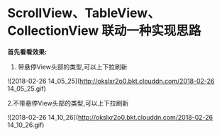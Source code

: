 # ScrollView、TableView、CollectionView 联动一种实现思路


**首先看看效果:**

1. 带悬停View头部的类型,可以上下拉刷新

![2018-02-26 14_05_25](http://okslxr2o0.bkt.clouddn.com/2018-02-26 14_05_25.gif)



2.不带悬停View头部的类型,可以上下拉刷新

![2018-02-26 14_10_26](http://okslxr2o0.bkt.clouddn.com/2018-02-26 14_10_26.gif)


